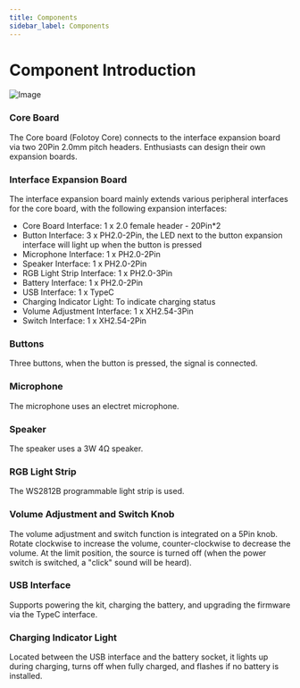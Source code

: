 ```yaml
---
title: Components
sidebar_label: Components
---
```


# Component Introduction
![Image](https://user-images.githubusercontent.com/26705239/282209063-b3f1707e-3499-4f1f-b353-b29a30814e51.png)

### Core Board
The Core board (Folotoy Core) connects to the interface expansion board via two 20Pin 2.0mm pitch headers. Enthusiasts can design their own expansion boards.

### Interface Expansion Board
The interface expansion board mainly extends various peripheral interfaces for the core board, with the following expansion interfaces:
- Core Board Interface: 1 x 2.0 female header - 20Pin*2
- Button Interface: 3 x PH2.0-2Pin, the LED next to the button expansion interface will light up when the button is pressed
- Microphone Interface: 1 x PH2.0-2Pin
- Speaker Interface: 1 x PH2.0-2Pin
- RGB Light Strip Interface: 1 x PH2.0-3Pin
- Battery Interface: 1 x PH2.0-2Pin
- USB Interface: 1 x TypeC
- Charging Indicator Light: To indicate charging status
- Volume Adjustment Interface: 1 x XH2.54-3Pin
- Switch Interface: 1 x XH2.54-2Pin

### Buttons
Three buttons, when the button is pressed, the signal is connected.

### Microphone
The microphone uses an electret microphone.

### Speaker
The speaker uses a 3W 4Ω speaker.

### RGB Light Strip
The WS2812B programmable light strip is used.

### Volume Adjustment and Switch Knob
The volume adjustment and switch function is integrated on a 5Pin knob. Rotate clockwise to increase the volume, counter-clockwise to decrease the volume. At the limit position, the source is turned off (when the power switch is switched, a "click" sound will be heard).

### USB Interface
Supports powering the kit, charging the battery, and upgrading the firmware via the TypeC interface.

### Charging Indicator Light
Located between the USB interface and the battery socket, it lights up during charging, turns off when fully charged, and flashes if no battery is installed.